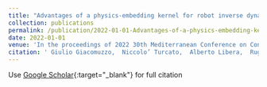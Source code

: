 ```yaml
---
title: "Advantages of a physics-embedding kernel for robot inverse dynamics identification"
collection: publications
permalink: /publication/2022-01-01-Advantages-of-a-physics-embedding-kernel-for-robot-inverse-dynamics-identification
date: 2022-01-01
venue: 'In the proceedings of 2022 30th Mediterranean Conference on Control and Automation (MED)'
citation: ' Giulio Giacomuzzo,  Niccolo’ Turcato,  Alberto Libera,  Ruggero Carli, &quot;Advantages of a physics-embedding kernel for robot inverse dynamics identification.&quot; In the proceedings of 2022 30th Mediterranean Conference on Control and Automation (MED), 2022.'
---
```

Use [Google Scholar](https://scholar.google.com/scholar?q=Advantages+of+a+physics+embedding+kernel+for+robot+inverse+dynamics+identification){:target="_blank"} for full citation